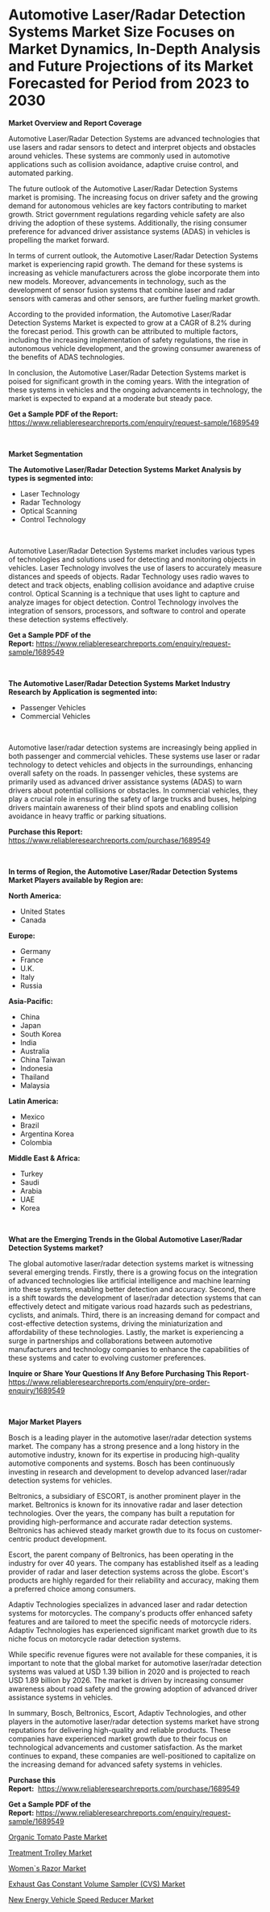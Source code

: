 <p><h1>Automotive Laser/Radar Detection Systems Market Size Focuses on Market Dynamics, In-Depth Analysis and Future Projections of its Market Forecasted for Period from 2023 to 2030</h1></p><p><strong>Market Overview and Report Coverage</strong></p>
<p><p>Automotive Laser/Radar Detection Systems are advanced technologies that use lasers and radar sensors to detect and interpret objects and obstacles around vehicles. These systems are commonly used in automotive applications such as collision avoidance, adaptive cruise control, and automated parking.</p><p>The future outlook of the Automotive Laser/Radar Detection Systems market is promising. The increasing focus on driver safety and the growing demand for autonomous vehicles are key factors contributing to market growth. Strict government regulations regarding vehicle safety are also driving the adoption of these systems. Additionally, the rising consumer preference for advanced driver assistance systems (ADAS) in vehicles is propelling the market forward.</p><p>In terms of current outlook, the Automotive Laser/Radar Detection Systems market is experiencing rapid growth. The demand for these systems is increasing as vehicle manufacturers across the globe incorporate them into new models. Moreover, advancements in technology, such as the development of sensor fusion systems that combine laser and radar sensors with cameras and other sensors, are further fueling market growth.</p><p>According to the provided information, the Automotive Laser/Radar Detection Systems Market is expected to grow at a CAGR of 8.2% during the forecast period. This growth can be attributed to multiple factors, including the increasing implementation of safety regulations, the rise in autonomous vehicle development, and the growing consumer awareness of the benefits of ADAS technologies.</p><p>In conclusion, the Automotive Laser/Radar Detection Systems market is poised for significant growth in the coming years. With the integration of these systems in vehicles and the ongoing advancements in technology, the market is expected to expand at a moderate but steady pace.</p></p>
<p><strong>Get a Sample PDF of the Report:</strong> <a href="https://www.reliableresearchreports.com/enquiry/request-sample/1689549">https://www.reliableresearchreports.com/enquiry/request-sample/1689549</a></p>
<p>&nbsp;</p>
<p><strong>Market Segmentation</strong></p>
<p><strong>The Automotive Laser/Radar Detection Systems Market Analysis by types is segmented into:</strong></p>
<p><ul><li>Laser Technology</li><li>Radar Technology</li><li>Optical Scanning</li><li>Control Technology</li></ul></p>
<p>&nbsp;</p>
<p><p>Automotive Laser/Radar Detection Systems market includes various types of technologies and solutions used for detecting and monitoring objects in vehicles. Laser Technology involves the use of lasers to accurately measure distances and speeds of objects. Radar Technology uses radio waves to detect and track objects, enabling collision avoidance and adaptive cruise control. Optical Scanning is a technique that uses light to capture and analyze images for object detection. Control Technology involves the integration of sensors, processors, and software to control and operate these detection systems effectively.</p></p>
<p><strong>Get a Sample PDF of the Report:</strong>&nbsp;<a href="https://www.reliableresearchreports.com/enquiry/request-sample/1689549">https://www.reliableresearchreports.com/enquiry/request-sample/1689549</a></p>
<p>&nbsp;</p>
<p><strong>The Automotive Laser/Radar Detection Systems Market Industry Research by Application is segmented into:</strong></p>
<p><ul><li>Passenger Vehicles</li><li>Commercial Vehicles</li></ul></p>
<p>&nbsp;</p>
<p><p>Automotive laser/radar detection systems are increasingly being applied in both passenger and commercial vehicles. These systems use laser or radar technology to detect vehicles and objects in the surroundings, enhancing overall safety on the roads. In passenger vehicles, these systems are primarily used as advanced driver assistance systems (ADAS) to warn drivers about potential collisions or obstacles. In commercial vehicles, they play a crucial role in ensuring the safety of large trucks and buses, helping drivers maintain awareness of their blind spots and enabling collision avoidance in heavy traffic or parking situations.</p></p>
<p><strong>Purchase this Report:</strong>&nbsp; <a href="https://www.reliableresearchreports.com/purchase/1689549">https://www.reliableresearchreports.com/purchase/1689549</a></p>
<p>&nbsp;</p>
<p><strong>In terms of Region, the Automotive Laser/Radar Detection Systems Market Players available by Region are:</strong></p>
<p>
    <p> <strong> North America: </strong>
        <ul>
            <li>United States</li>
            <li>Canada</li>
        </ul>
        </p> 
    <p> <strong> Europe: </strong>
        <ul>
            <li>Germany</li>
            <li>France</li>
            <li>U.K.</li>
            <li>Italy</li>
            <li>Russia</li>
        </ul>
        </p> 
    <p> <strong> Asia-Pacific: </strong>
        <ul>
            <li>China</li>
            <li>Japan</li>
            <li>South Korea</li>
            <li>India</li>
            <li>Australia</li>
            <li>China Taiwan</li>
            <li>Indonesia</li>
            <li>Thailand</li>
            <li>Malaysia</li>
        </ul>
        </p> 
    <p> <strong> Latin America: </strong>
        <ul>
            <li>Mexico</li>
            <li>Brazil</li>
            <li>Argentina Korea</li>
            <li>Colombia</li>
        </ul>
        </p> 
    <p> <strong> Middle East & Africa: </strong>
        <ul>
            <li>Turkey</li>
            <li>Saudi</li>
            <li>Arabia</li>
            <li>UAE</li>
            <li>Korea</li>
        </ul>
    </p>
    </p>
<p>&nbsp;</p>
<p><strong>What are the Emerging Trends in the Global Automotive Laser/Radar Detection Systems market?</strong></p>
<p><p>The global automotive laser/radar detection systems market is witnessing several emerging trends. Firstly, there is a growing focus on the integration of advanced technologies like artificial intelligence and machine learning into these systems, enabling better detection and accuracy. Second, there is a shift towards the development of laser/radar detection systems that can effectively detect and mitigate various road hazards such as pedestrians, cyclists, and animals. Third, there is an increasing demand for compact and cost-effective detection systems, driving the miniaturization and affordability of these technologies. Lastly, the market is experiencing a surge in partnerships and collaborations between automotive manufacturers and technology companies to enhance the capabilities of these systems and cater to evolving customer preferences.</p></p>
<p><strong>Inquire or Share Your Questions If Any Before Purchasing This Report</strong>- <a href="https://www.reliableresearchreports.com/enquiry/pre-order-enquiry/1689549">https://www.reliableresearchreports.com/enquiry/pre-order-enquiry/1689549</a></p>
<p>&nbsp;</p>
<p><strong>Major Market Players</strong></p>
<p><p>Bosch is a leading player in the automotive laser/radar detection systems market. The company has a strong presence and a long history in the automotive industry, known for its expertise in producing high-quality automotive components and systems. Bosch has been continuously investing in research and development to develop advanced laser/radar detection systems for vehicles.</p><p>Beltronics, a subsidiary of ESCORT, is another prominent player in the market. Beltronics is known for its innovative radar and laser detection technologies. Over the years, the company has built a reputation for providing high-performance and accurate radar detection systems. Beltronics has achieved steady market growth due to its focus on customer-centric product development.</p><p>Escort, the parent company of Beltronics, has been operating in the industry for over 40 years. The company has established itself as a leading provider of radar and laser detection systems across the globe. Escort's products are highly regarded for their reliability and accuracy, making them a preferred choice among consumers.</p><p>Adaptiv Technologies specializes in advanced laser and radar detection systems for motorcycles. The company's products offer enhanced safety features and are tailored to meet the specific needs of motorcycle riders. Adaptiv Technologies has experienced significant market growth due to its niche focus on motorcycle radar detection systems.</p><p>While specific revenue figures were not available for these companies, it is important to note that the global market for automotive laser/radar detection systems was valued at USD 1.39 billion in 2020 and is projected to reach USD 1.89 billion by 2026. The market is driven by increasing consumer awareness about road safety and the growing adoption of advanced driver assistance systems in vehicles.</p><p>In summary, Bosch, Beltronics, Escort, Adaptiv Technologies, and other players in the automotive laser/radar detection systems market have strong reputations for delivering high-quality and reliable products. These companies have experienced market growth due to their focus on technological advancements and customer satisfaction. As the market continues to expand, these companies are well-positioned to capitalize on the increasing demand for advanced safety systems in vehicles.</p></p>
<p><strong>Purchase this Report:</strong>&nbsp;&nbsp;<a href="https://www.reliableresearchreports.com/purchase/1689549">https://www.reliableresearchreports.com/purchase/1689549</a></p>
<p></p>
<p><strong>Get a Sample PDF of the Report:</strong>&nbsp;<a href="https://www.reliableresearchreports.com/enquiry/request-sample/1689549">https://www.reliableresearchreports.com/enquiry/request-sample/1689549</a></p>
<p><p><a href="https://www.linkedin.com/pulse/organic-tomato-paste-market-research-report-provides-thorough-y99qe/">Organic Tomato Paste Market</a></p><p><a href="https://medium.com/@jeromekling1967/treatment-trolley-market-competitive-analysis-market-trends-and-forecast-to-2030-906b8683c8cd">Treatment Trolley Market</a></p><p><a href="https://medium.com/@terrellconn/women-s-razor-market-share-evolution-and-market-growth-trends-2023-2030-90c61616332d">Women`s Razor Market</a></p><p><a href="https://www.linkedin.com/pulse/exhaust-gas-constant-volume-sampler-cvs-market-challenges-kaxme/">Exhaust Gas Constant Volume Sampler (CVS) Market</a></p><p><a href="https://github.com/deliacustodio40/Market-Research-Report-List-1/blob/main/new-energy-vehicle-speed-reducer-market.md">New Energy Vehicle Speed Reducer Market</a></p></p>